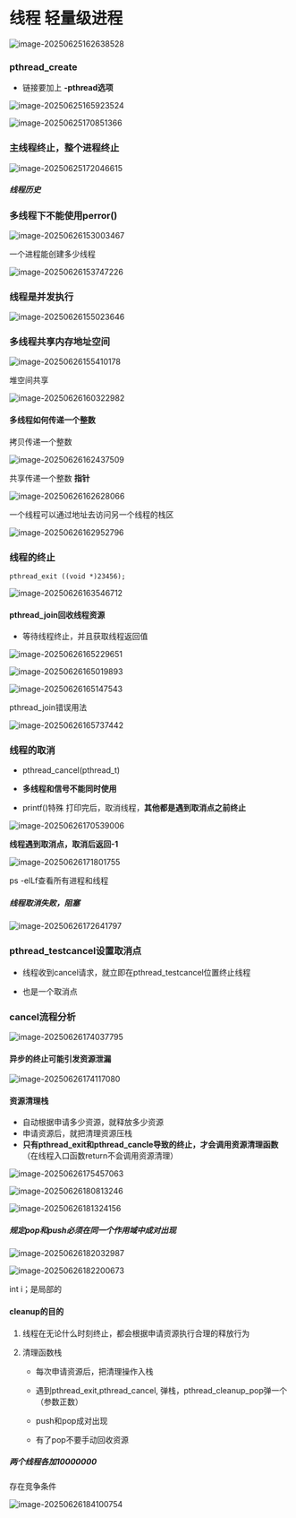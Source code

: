 # 线程 轻量级进程

![image-20250625162638528](C:\Users\LIYUFENG\AppData\Roaming\Typora\typora-user-images\image-20250625162638528.png)

### pthread_create

- 链接要加上 **-pthread选项**

![image-20250625165923524](C:\Users\LIYUFENG\AppData\Roaming\Typora\typora-user-images\image-20250625165923524.png)

![image-20250625170851366](C:\Users\LIYUFENG\AppData\Roaming\Typora\typora-user-images\image-20250625170851366.png)



### 主线程终止，整个进程终止

![image-20250625172046615](C:\Users\LIYUFENG\AppData\Roaming\Typora\typora-user-images\image-20250625172046615.png)

##### 线程历史



### 多线程下不能使用perror()

![image-20250626153003467](C:\Users\LIYUFENG\AppData\Roaming\Typora\typora-user-images\image-20250626153003467.png)

一个进程能创建多少线程

![image-20250626153747226](C:\Users\LIYUFENG\AppData\Roaming\Typora\typora-user-images\image-20250626153747226.png)

### 线程是并发执行

![image-20250626155023646](C:\Users\LIYUFENG\AppData\Roaming\Typora\typora-user-images\image-20250626155023646.png)

### 多线程共享内存地址空间

![image-20250626155410178](C:\Users\LIYUFENG\AppData\Roaming\Typora\typora-user-images\image-20250626155410178.png)

堆空间共享

![image-20250626160322982](C:\Users\LIYUFENG\AppData\Roaming\Typora\typora-user-images\image-20250626160322982.png)

#### 多线程如何传递一个整数

拷贝传递一个整数  

![image-20250626162437509](C:\Users\LIYUFENG\AppData\Roaming\Typora\typora-user-images\image-20250626162437509.png)

共享传递一个整数   **指针**

![image-20250626162628066](C:\Users\LIYUFENG\AppData\Roaming\Typora\typora-user-images\image-20250626162628066.png)

一个线程可以通过地址去访问另一个线程的栈区

![image-20250626162952796](C:\Users\LIYUFENG\AppData\Roaming\Typora\typora-user-images\image-20250626162952796.png)

### 线程的终止

```
pthread_exit ((void *)23456);
```



![image-20250626163546712](C:\Users\LIYUFENG\AppData\Roaming\Typora\typora-user-images\image-20250626163546712.png)

#### pthread_join回收线程资源

- 等待线程终止，并且获取线程返回值

![image-20250626165229651](C:\Users\LIYUFENG\AppData\Roaming\Typora\typora-user-images\image-20250626165229651.png)

![image-20250626165019893](C:\Users\LIYUFENG\AppData\Roaming\Typora\typora-user-images\image-20250626165019893.png)

![image-20250626165147543](C:\Users\LIYUFENG\AppData\Roaming\Typora\typora-user-images\image-20250626165147543.png)

pthread_join错误用法

![image-20250626165737442](C:\Users\LIYUFENG\AppData\Roaming\Typora\typora-user-images\image-20250626165737442.png)

### 线程的取消

- pthread_cancel(pthread_t)

- **多线程和信号不能同时使用**
- printf()特殊 打印完后，取消线程，**其他都是遇到取消点之前终止**

![image-20250626170539006](C:\Users\LIYUFENG\AppData\Roaming\Typora\typora-user-images\image-20250626170539006.png)

**线程遇到取消点，取消后返回-1**

![image-20250626171801755](C:\Users\LIYUFENG\AppData\Roaming\Typora\typora-user-images\image-20250626171801755.png)

ps -elLf查看所有进程和线程

##### 线程取消失败，阻塞

![image-20250626172641797](C:\Users\LIYUFENG\AppData\Roaming\Typora\typora-user-images\image-20250626172641797.png)



### pthread_testcancel设置取消点

- 线程收到cancel请求，就立即在pthread_testcancel位置终止线程

- 也是一个取消点



### cancel流程分析

![image-20250626174037795](C:\Users\LIYUFENG\AppData\Roaming\Typora\typora-user-images\image-20250626174037795.png)

#### 异步的终止可能引发资源泄漏

![image-20250626174117080](C:\Users\LIYUFENG\AppData\Roaming\Typora\typora-user-images\image-20250626174117080.png)

#### 资源清理栈

- 自动根据申请多少资源，就释放多少资源
- 申请资源后，就把清理资源压栈
- **只有pthread_exit和pthread_cancle导致的终止，才会调用资源清理函数**（在线程入口函数return不会调用资源清理）

![image-20250626175457063](C:\Users\LIYUFENG\AppData\Roaming\Typora\typora-user-images\image-20250626175457063.png)

![image-20250626180813246](C:\Users\LIYUFENG\AppData\Roaming\Typora\typora-user-images\image-20250626180813246.png)

![image-20250626181324156](C:\Users\LIYUFENG\AppData\Roaming\Typora\typora-user-images\image-20250626181324156.png)

##### 规定pop和push必须在同一个作用域中成对出现

![image-20250626182032987](C:\Users\LIYUFENG\AppData\Roaming\Typora\typora-user-images\image-20250626182032987.png)

![image-20250626182200673](C:\Users\LIYUFENG\AppData\Roaming\Typora\typora-user-images\image-20250626182200673.png)

int i；是局部的

#### cleanup的目的

1. 线程在无论什么时刻终止，都会根据申请资源执行合理的释放行为

2. 清理函数栈

   - 每次申请资源后，把清理操作入栈

   - 遇到pthread_exit,pthread_cancel, 弹栈，pthread_cleanup_pop弹一个（参数正数）
   - push和pop成对出现
   - 有了pop不要手动回收资源



##### 两个线程各加10000000

存在竞争条件

![image-20250626184100754](C:\Users\LIYUFENG\AppData\Roaming\Typora\typora-user-images\image-20250626184100754.png)